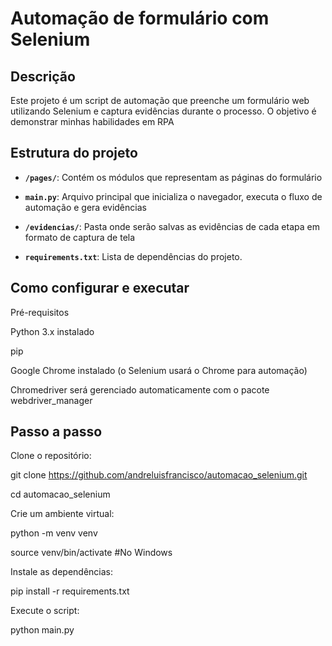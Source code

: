 # Automação de formulário com Selenium

## Descrição
Este projeto é um script de automação que preenche um formulário web utilizando Selenium e captura evidências durante o processo. O objetivo é demonstrar minhas habilidades em RPA

## Estrutura do projeto
- **`/pages/`**: Contém os módulos que representam as páginas do formulário

- **`main.py`**: Arquivo principal que inicializa o navegador, executa o fluxo de automação e gera evidências

- **`/evidencias/`**: Pasta onde serão salvas as evidências de cada etapa em formato de captura de tela

- **`requirements.txt`**: Lista de dependências do projeto.

## Como configurar e executar
Pré-requisitos

Python 3.x instalado

pip

Google Chrome instalado (o Selenium usará o Chrome para automação)

Chromedriver será gerenciado automaticamente com o pacote webdriver_manager

## Passo a passo
Clone o repositório:

git clone https://github.com/andreluisfrancisco/automacao_selenium.git

cd automacao_selenium

Crie um ambiente virtual:

python -m venv venv

source venv/bin/activate  #No Windows

Instale as dependências:

pip install -r requirements.txt

Execute o script:

python main.py